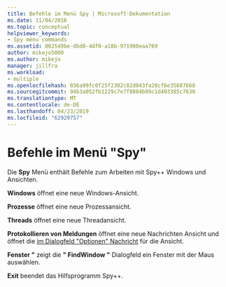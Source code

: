 ```yaml
---
title: Befehle im Menü Spy | Microsoft-Dokumentation
ms.date: 11/04/2016
ms.topic: conceptual
helpviewer_keywords:
- Spy menu commands
ms.assetid: 802549be-dbd8-4df0-a18b-971900eaa769
author: mikejo5000
ms.author: mikejo
manager: jillfra
ms.workload:
- multiple
ms.openlocfilehash: 036a99fc0f25f2302c82d043fa20cf6e35687668
ms.sourcegitcommit: 94b3a052fb1229c7e7f8804b09c1d403385c7630
ms.translationtype: MT
ms.contentlocale: de-DE
ms.lasthandoff: 04/23/2019
ms.locfileid: "62929757"
---
```

# <a name="spy-menu-commands"></a>Befehle im Menü "Spy"
Die **Spy** Menü enthält Befehle zum Arbeiten mit Spy++ Windows und Ansichten.

 **Windows** öffnet eine neue Windows-Ansicht.

 **Prozesse** öffnet eine neue Prozessansicht.

 **Threads** öffnet eine neue Threadansicht.

 **Protokollieren von Meldungen** öffnet eine neue Nachrichten Ansicht und öffnet die [im Dialogfeld "Optionen" Nachricht](../debugger/message-options-dialog-box.md) für die Ansicht.

 **Fenster "** zeigt die **" FindWindow "** Dialogfeld ein Fenster mit der Maus auswählen.

 **Exit** beendet das Hilfsprogramm Spy++.